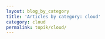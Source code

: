 ```yaml
---
layout: blog_by_category
title: 'Articles by category: cloud'
category: cloud
permalink: topik/cloud/
---
```

